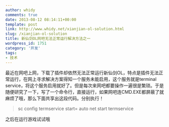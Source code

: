 ```yaml
---
author: whidy
comments: true
date: 2013-08-12 08:14:11+00:00
template: post
link: http://www.whidy.net/xianjian-ol-solution.html
slug: /xianjian-ol-solution
title: 新仙剑OL网吧无法正常运行解决方法之一
wordpress_id: 1751
category: '开发'
tags:
- 技术
---
```


最近在网吧上网，下载了插件却依然无法正常运行新仙剑OL，特点是插件无法正常运行，在网上寻求解决方案得知一个服务未能启用，这个服务就是terminal service，将这个服务启用就好了。但是每次来网吧都要操作一遍很是繁琐。于是随便研究了一下，写了一个命令行，直接运行，如果网吧连CMD.EXE都屏蔽了就麻烦了哦，那么下面共享出这段代码。分别执行！


<blockquote>sc config termservice start= auto
net start termservice</blockquote>


之后在运行游戏试试哦
